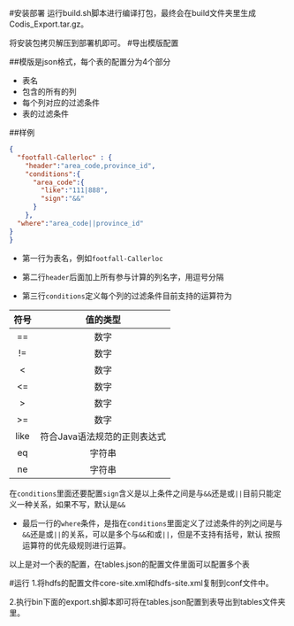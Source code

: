 #安装部署
运行build.sh脚本进行编译打包，最终会在build文件夹里生成Codis_Export.tar.gz。

将安装包拷贝解压到部署机即可。
#导出模版配置

##模版是json格式，每个表的配置分为4个部分

 - 表名
 - 包含的所有的列
 - 每个列对应的过滤条件
 - 表的过滤条件
 
##样例
 ```json
 {
   "footfall-Callerloc" : {
     "header":"area_code,province_id",
     "conditions":{
       "area_code":{
         "like":"111|888",
         "sign":"&&"
       }
     },
   "where":"area_code||province_id"
 }
}
```
 
 - 第一行为表名，例如`footfall-Callerloc`
 
 - 第二行`header`后面加上所有参与计算的列名字，用逗号分隔
 
 - 第三行`conditions`定义每个列的过滤条件目前支持的运算符为
 
 | 符号      |  值的类型  |
 | :-------:| :-----:|
 | ==       | 数字 |
 | !=       | 数字 |
 | <        | 数字 |
 | <=       | 数字 |
 | \>       | 数字 | 
 | \>=      | 数字 |
 | like     | 符合Java语法规范的正则表达式 |
 | eq       | 字符串 |
 | ne       | 字符串 |
 
 在`conditions`里面还要配置`sign`含义是以上条件之间是与`&&`还是或`||`目前只能定义一种关系，如果不写，默认是`&&`
 
 - 最后一行的`where`条件，是指在`conditions`里面定义了过滤条件的列之间是与`&&`还是或`||`的关系，可以是多个与`&&`和或`||`，但是不支持有括号，默认
 按照运算符的优先级规则进行运算。
 
以上是对一个表的配置，在tables.json的配置文件里面可以配置多个表
 
#运行
1.将hdfs的配置文件core-site.xml和hdfs-site.xml复制到conf文件中。

2.执行bin下面的export.sh脚本即可将在tables.json配置到表导出到tables文件夹里。 